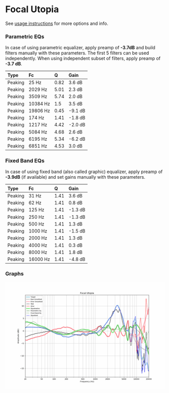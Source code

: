 # Focal Utopia
See [usage instructions](https://github.com/jaakkopasanen/AutoEq#usage) for more options and info.

### Parametric EQs
In case of using parametric equalizer, apply preamp of **-3.7dB** and build filters manually
with these parameters. The first 5 filters can be used independently.
When using independent subset of filters, apply preamp of **-3.7 dB**.

| Type    | Fc       |    Q | Gain    |
|:--------|:---------|:-----|:--------|
| Peaking | 25 Hz    | 0.82 | 3.6 dB  |
| Peaking | 2029 Hz  | 5.01 | 2.3 dB  |
| Peaking | 3509 Hz  | 5.74 | 2.0 dB  |
| Peaking | 10384 Hz | 1.5  | 3.5 dB  |
| Peaking | 19806 Hz | 0.45 | -9.1 dB |
| Peaking | 174 Hz   | 1.41 | -1.8 dB |
| Peaking | 1217 Hz  | 4.42 | -2.0 dB |
| Peaking | 5084 Hz  | 4.68 | 2.6 dB  |
| Peaking | 6195 Hz  | 5.34 | -6.2 dB |
| Peaking | 6851 Hz  | 4.53 | 3.0 dB  |

### Fixed Band EQs
In case of using fixed band (also called graphic) equalizer, apply preamp of **-3.9dB**
(if available) and set gains manually with these parameters.

| Type    | Fc       |    Q | Gain    |
|:--------|:---------|:-----|:--------|
| Peaking | 31 Hz    | 1.41 | 3.6 dB  |
| Peaking | 62 Hz    | 1.41 | 0.8 dB  |
| Peaking | 125 Hz   | 1.41 | -1.3 dB |
| Peaking | 250 Hz   | 1.41 | -1.3 dB |
| Peaking | 500 Hz   | 1.41 | 1.3 dB  |
| Peaking | 1000 Hz  | 1.41 | -1.5 dB |
| Peaking | 2000 Hz  | 1.41 | 1.3 dB  |
| Peaking | 4000 Hz  | 1.41 | 0.3 dB  |
| Peaking | 8000 Hz  | 1.41 | 1.8 dB  |
| Peaking | 16000 Hz | 1.41 | -4.8 dB |

### Graphs
![](./Focal%20Utopia.png)